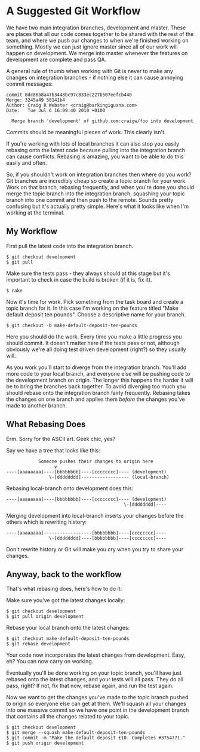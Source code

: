 A Suggested Git Workflow
========================

We have two main integration branches, development and master. These are
places that all our code comes together to be shared with the rest of the
team, and where we push our changes to when we're finished working on
something. Mostly we can just ignore master since all of our work will happen
on development. We merge into master whenever the features on development are
complete and pass QA.

A general rule of thumb when working with Git is never to make any
changes on integration branches - if nothing else it can cause annoying
commit messages:

    commit 8dc86b8a47b3448bc97c833ec227b507eefcb440
    Merge: 3245a49 58141b4
    Author: Craig R Webster <craig@barkingiguana.com>
    Date:   Tue Jul 6 16:09:40 2010 +0100

      Merge branch 'development' of github.com:craigw/foo into development

Commits should be meaningful pieces of work. This clearly isn't.

If you're working with lots of local branches it can also stop you easily
rebasing onto the latest code because pulling into the integration branch
can cause conflicts. Rebasing is amazing, you want to be able to do this
easily and often.

So, if you shouldn't work on integration branches then where do you work?
Git branches are incredibly cheap so create a topic branch for your work.
Work on that branch, rebasing frequently, and when you're done you should
merge the topic branch into the integration branch, squashing your topic
branch into one commit and then push to the remote. Sounds pretty
confusing but it's actually pretty simple. Here's what it looks like when
I'm working at the terminal.

My Workflow
-----------

First pull the latest code into the integration branch.

    $ git checkout development
    $ git pull

Make sure the tests pass - they always should at this stage but it's
important to check in case the build is broken (if it is, fix it).

    $ rake

Now it's time for work. Pick something from the task board and create a
topic branch for it. In this case I'm working on the feature titled "Make
default deposit ten pounds". Choose a descriptive name for your branch.

    $ git checkout -b make-default-deposit-ten-pounds

Here you should do the work. Every time you make a little progress you
should commit. It doesn't matter here if the tests pass or not, although
obviously we're all doing test driven development (right?) so they
usually will.

As you work you'll start to diverge from the integration branch. You'll
add more code to your local branch, and everyone else will be pushing
code to the development branch on origin. The longer this happens the
harder it will be to bring the branches back together. To avoid diverging
too much you should rebase onto the integration branch fairly frequently.
Rebasing takes the changes on one branch and applies them *before* the
changes you've made to another branch.


What Rebasing Does
------------------

Erm. Sorry for the ASCII art. Geek chic, yes?

Say we have a tree that looks like this:

                Someone pushes their changes to origin here
                      v
    ----[aaaaaaaa]----[bbbbbbbb]----[cccccccc]---- (development)
                    \-[dddddddd]------------------ (local-branch)

Rebasing local-branch onto development does this:

    ----[aaaaaaaa]----[bbbbbbbb]----[cccccccc]---- (development)
                                                \-[dddddddd]----

Merging development into local-branch inserts your changes before the
others which is rewriting history:

    ----[aaaaaaaa]------------------[bbbbbbbb]----[cccccccc]----
                    \-[dddddddd]----[bbbbbbbb]----[cccccccc]----

Don't rewrite history or Git will make you cry when you try to share your
changes.


Anyway, back to the workflow
----------------------------

That's what rebasing does, here's how to do it:

Make sure you've got the latest changes locally:

    $ git checkout development
    $ git pull origin development

Rebase your local branch onto the latest changes:

    $ git checkout make-default-deposit-ten-pounds
    $ git rebase development

Your code now incorporates the latest changes from development. Easy, eh?
You can now carry on working.

Eventually you'll be done working on your topic branch, you'll have just
rebased onto the latest changes, and your tests will all pass. They do
all pass, right? If not, fix that now, rebase again, and run the test
again.

Now we want to get the changes you've made to the topic branch pushed to
origin so everyone else can get at them. We'll squash all your changes
into one massive commit so we have one point in the development branch
that contains all the changes related to your topic.

    $ git checkout development
    $ git merge --squash make-default-deposit-ten-pounds
    $ git commit -m "Make the default deposit £10. Completes #3754771."
    $ git push origin development